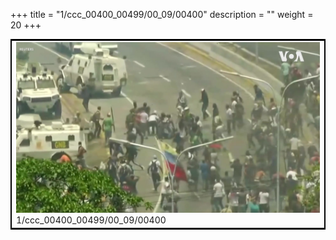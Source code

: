 +++
title = "1/ccc_00400_00499/00_09/00400"
description = ""
weight = 20
+++

<table style="border:2px solid black;max-width:800px;max-height:800px;" 
><tr><td>
<img class="center-fit-jpg"
src="/jpg_/aaa_20190430_NxaOmWaI8sI_00399.jpg">
1/ccc_00400_00499/00_09/00400
</img></td></tr></table>
